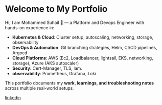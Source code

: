 # Welcome to My Portfolio

Hi, I am Mohammed Suhail 👋 — a Platform and Devops Engineer with hands-on experience in:

- **Kubernetes & Cloud**: Cluster setup, autoscaling, networking, storage, observability  
- **DevOps & Automation**: Git branching strategies, Helm, CI/CD pipelines, Argocd
- **Cloud Platforms**: AWS (Ec2, Loadbalancer, lightsail, EKS, networking, storage), Azure (AKS autoscaler)  
- **Security**: Cert-Manager, TLS, Iam.
- **observability**: Prometheus, Grafana, Loki

This portfolio documents my **work, learnings, and troubleshooting notes** across multiple real-world setups.

[linkedin](https://www.linkedin.com/in/mohammedsuhail-cloud/)